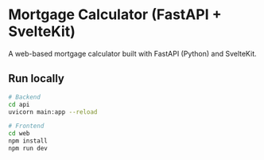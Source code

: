 # Mortgage Calculator (FastAPI + SvelteKit)

A web-based mortgage calculator built with FastAPI (Python) and SvelteKit.

## Run locally
```bash
# Backend
cd api
uvicorn main:app --reload

# Frontend
cd web
npm install
npm run dev